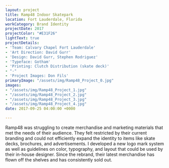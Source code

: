 ```yaml
---
layout: project
title: Ramp48 Indoor Skatepark
location: Fort Lauderdale, Florida
workCategory: Brand Identity
projectDate: 2017
projectColor: "#E31F26"
lightText: true
projectDetails:
- 'Team: Calvary Chapel Fort Lauderdale'
- 'Art Direction: David Gurr'
- 'Design: David Gurr, Stephen Rodriguez'
- 'Typeface: Gotham'
- 'Printing: Clutch Distribution (skate deck)'
- "-"
- 'Project Images: Don Fils'
primaryImage: "/assets/img/Ramp48_Project_0.jpg"
images:
- "/assets/img/Ramp48_Project_1.jpg"
- "/assets/img/Ramp48_Project_2.jpg"
- "/assets/img/Ramp48_Project_3.jpg"
- "/assets/img/Ramp48_Project_4.jpg"
date: 2017-09-25 04:00:00 +0000

---
```

Ramp48 was struggling to create merchandise and marketing materials that met the needs of their audience. They felt restricted by their current branding and could not efficiently expand the identity to items like skate decks, brochures, and advertisements. I developed a new logo mark system as well as guidelines on color, typography, and layout that could be used by their in-house designer. Since the rebrand, their latest merchandise has flown off the shelves and has consistently sold out.